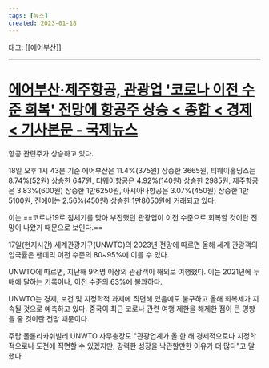 ```yaml
---
tags: [뉴스]
created: 2023-01-18
---
```


태그: [[에어부산]]

___

# [에어부산·제주항공, 관광업 '코로나 이전 수준 회복' 전망에 항공주 상승 < 종합 < 경제 < 기사본문 - 국제뉴스](https://www.gukjenews.com/news/articleView.html?idxno=2638223)
항공 관련주가 상승하고 있다.

18일 오후 1시 43분 기준 에어부산은 11.4%(375원) 상승한 3665원, 티웨이홀딩스는 8.74%(52원) 상승한 647원, 티웨이항공은 4.92%(140원) 상승한 2985원, 제주항공은 3.83%(600원) 상승한 1만6250원, 아시아나항공은 3.07%(450원) 상승한 1만5100원, 진에어는 2.56%(450원) 상승한 1만8050원에 거래되고 있다.

이는 ==코로나19로 침체기를 맞아 부진했던 관광업이 이전 수준으로 회복할 것이란 전망이 나왔기 때문으로 보인다.==

17일(현지시간) 세계관광기구(UNWTO)의 2023년 전망에 따르면 올해 세계 관광객의 입국률은 팬데믹 이전 수준의 80\~95%에 이를 수 있다.

UNWTO에 따르면, 지난해 9억명 이상의 관광객이 해외로 여행했다. 이는 2021년에 두 배에 달하는 기록이나, 이전 수준의 63%에 불과하다.

UNWTO는 경제, 보건 및 지정학적 과제에 직면해 있음에도 불구하고 올해 회복세가 지속될 것으로 예측하고 있다. 중국이 최근 코로나 관련 여행 제한을 해제한 점이 큰 영향을 줄 것이란 전망 때문이다. 

주랍 폴롤리카쉬빌리 UNWTO 사무총장도 "관광업계가 올 한 해 경제적으로나 지정학적으로나 도전에 직면할 수 있겠지만, 강력한 성장을 낙관할만한 이유가 더 많다"고 말했다.
